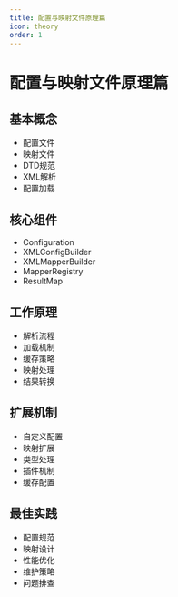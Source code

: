 ```yaml
---
title: 配置与映射文件原理篇
icon: theory
order: 1
---
```


# 配置与映射文件原理篇

## 基本概念
- 配置文件
- 映射文件
- DTD规范
- XML解析
- 配置加载

## 核心组件
- Configuration
- XMLConfigBuilder
- XMLMapperBuilder
- MapperRegistry
- ResultMap

## 工作原理
- 解析流程
- 加载机制
- 缓存策略
- 映射处理
- 结果转换

## 扩展机制
- 自定义配置
- 映射扩展
- 类型处理
- 插件机制
- 缓存配置

## 最佳实践
- 配置规范
- 映射设计
- 性能优化
- 维护策略
- 问题排查
